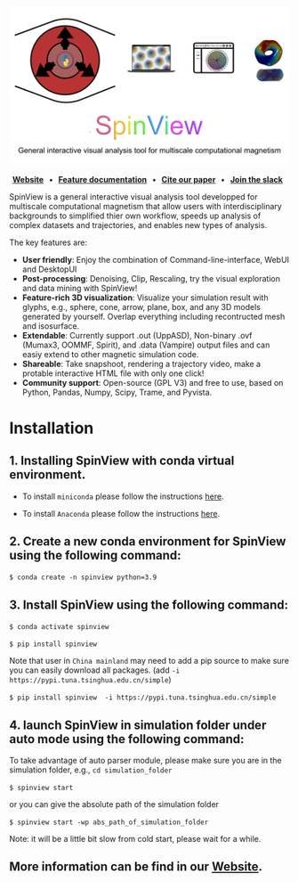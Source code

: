 </p>

![](docs/assets/readme.png)

<p align="center">
    <b>
      <a href="https://mxjk851.github.io/SpinView/">Website</a> &nbsp;
      • &nbsp;
      <a href="https://mxjk851.github.io/SpinView/quick_object_change/">Feature documentation</a> &nbsp;
      • &nbsp;
      <a href="https://arxiv.org/abs/2309.17367">Cite our paper</a> &nbsp;
      • &nbsp;
      <a href="">Join the slack</a> &nbsp;
    </b>
</p>

SpinView is a general interactive visual analysis tool developped for multiscale computational magnetism that allow users with interdisciplinary backgrounds to simplified thier own workflow, speeds up
analysis of complex datasets and trajectories, and enables new types of analysis.

The key features are:

* **User friendly**: Enjoy the combination of Command-line-interface, WebUI and DesktopUI
* **Post-processing**: Denoising, Clip, Rescaling, try the visual exploration and data mining with SpinView!
* **Feature-rich 3D visualization**: Visualize your simulation result with glyphs, e.g., sphere, cone, arrow, plane, box, and any 3D models generated by yourself. Overlap everything including recontructed mesh and isosurface.
* **Extendable**: Currently support .out (UppASD), Non-binary .ovf (Mumax3, OOMMF, Spirit), and .data (Vampire) output files and can easiy extend to other magnetic simulation code.
* **Shareable**: Take snapshoot, rendering a trajectory video, make a protable interactive HTML file with only one click!
* **Community support**: Open-source (GPL V3) and free to use, based on Python, Pandas, Numpy, Scipy, Trame, and Pyvista.

# Installation 


## 1. Installing SpinView with conda virtual environment.

* To install `miniconda` please follow the instructions [here](https://docs.conda.io/en/latest/miniconda.html).

* To install `Anaconda` please follow the instructions [here](https://docs.anaconda.com/anaconda/install/).

## 2. Create a new conda environment for SpinView using the following command:

`$ conda create -n spinview python=3.9`


## 3. Install SpinView using the following command:

`$ conda activate spinview`

`$ pip install spinview`

Note that user in `China mainland` may need to add a pip source to make sure you can easily download all packages. (add `-i https://pypi.tuna.tsinghua.edu.cn/simple`)


`$ pip install spinview  -i https://pypi.tuna.tsinghua.edu.cn/simple`

## 4. launch SpinView in simulation folder under auto mode using the following command:
To take advantage of auto parser module, please make sure you are in the simulation folder, e.g.,
`cd simulation_folder`

`$ spinview start`

or you can give the absolute path of the simulation folder

`$ spinview start -wp abs_path_of_simulation_folder`

Note: it will be a little bit slow from cold start, please wait for a while. 


## More information can be find in our <a href="https://mxjk851.github.io/SpinView/">Website</a>.

